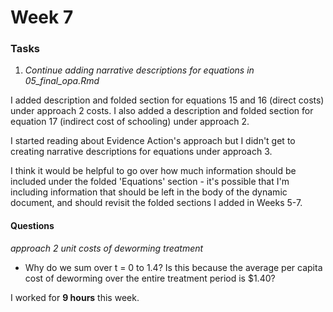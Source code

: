 # Week 7

### Tasks
1. *Continue adding narrative descriptions for equations in 05_final_opa.Rmd*  

I added description and folded section for equations 15 and 16 (direct costs) under approach 2 costs. I also added a description and folded section for equation 17 (indirect cost of schooling) under approach 2.  

I started reading about Evidence Action's approach but I didn't get to creating narrative descriptions for equations under approach 3.  

I think it would be helpful to go over how much information should be included under the folded 'Equations' section - it's possible that I'm including information that should be left in the body of the dynamic document, and should revisit the folded sections I added in Weeks 5-7.
#### Questions
*approach 2 unit costs of deworming treatment*
* Why do we sum over t = 0 to 1.4? Is this because the average per capita cost of deworming over the entire treatment period is $1.40?  

I worked for **9 hours** this week.
